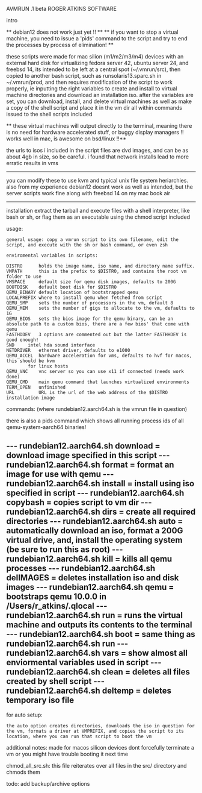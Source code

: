 AVMRUN .1 beta
ROGER ATKINS SOFTWARE

intro

** debian12 does not work just yet !! **
** if you want to stop a virtual machine, you need to issue a 'pids' command to the script and try to end the processes by process of elimination! **

these scripts were made for mac silion (m1/m2/m3/m4) devices with an external hard disk for virtualizing fedora server 42, ubuntu server 24, and freebsd 14, its intended to be left at a central spot (~/.vmrun/src), then copied to another bash script, such as runsolaris13.sparc.sh in ~/.vmrun/prod, and then requires modification of the script to work properly, ie inputting the right variables to create and install to virtual machine directories and download an installation iso. after the variables are set, you can download, install, and delete virtual machines as well as make a copy of the shell script and place it in the vm dir all within commands issued to the shell scripts included

** these virtual machines will output directly to the terminal, meaning there is no need for hardware accelerated stuff, or buggy display managers !! works well in mac, is awesome on bsd/linux !!**

the urls to isos i included in the script files are dvd images, and can be as about 4gb in size, so be careful. i found that network installs lead to more erratic results in vms

***
you can modify these to use kvm and typical unix file system heriarchies. also from my experience debian12 doesnt work as well as intended, but the server scripts work fine along with freebsd 14 on my mac book air
***

installation
extract the tarball and execute files with a shell interpreter, like bash or sh, or flag them as an executable using the chmod script included

usage:

	general usage: copy a vmrun script to its own filename, edit the script, and execute with the sh or bash command, or even zsh

	enviromental variables in scripts:
	
	DISTRO      holds the image name, iso name, and directory name suffix.
	VMPATH      this is the prefix to $DISTRO, and contains the root vm folder to use
	VMSPACE     default size for qemu disk images, defaults to 200G
	BOOTDISK    default boot disk for $DISTRO
	QEMU_BINARY default location of bootstrapped qemu
	LOCALPREFIX where to install qemu when fetched from script
	QEMU_SMP    sets the number of processors in the vm, default 8
	QEMU_MEM    sets the number of gigs to allocate to the vm, defaults to 1G
	QEMU_BIOS   sets the bios image for the qemu binary, can be an absolute path to a custom bios, there are a few bios' that come with qemu
	FASTHDDEV   3 options are commented out but the latter FASTHHDEV is good enough!
	SND	    intel hda sound interface
	NETDRIVER   ethernet driver, defaults to e1000
	QEMU_ACCEL  hardware acceleration for vms, defaults to hvf for macos, this should be kvm
		    for linux hosts
	QEMU_VNC    vnc server so you can use x11 if connected (needs work done)
	QEMU_CMD    main qemu command that launches virtualized environments
	TERM_OPEN   unfinished
	URL         URL is the url of the web address of the $DISTRO installation image

commands:
(where rundebian12.aarch64.sh is the vmrun file in question)

there is also a pids command which shows all running process ids of all qemu-system-aarch64 binaries!

--- rundebian12.aarch64.sh download = download image specified in this script
--- rundebian12.aarch64.sh format = format an image for use with qemu
--- rundebian12.aarch64.sh install = install using iso specified in script
--- rundebian12.aarch64.sh copybash = copies script to vm dir
--- rundebian12.aarch64.sh dirs = create all required directories
--- rundebian12.aarch64.sh auto = automatically download an iso, format a 200G virtual drive, and, install the operating system (be sure to run this as root)
--- rundebian12.aarch64.sh kill = kills all qemu processes
--- rundebian12.aarch64.sh delIMAGES = deletes installation iso and disk images
--- rundebian12.aarch64.sh qemu = bootstraps qemu 10.0.0 in /Users/r_atkins/.qlocal
--- rundebian12.aarch64.sh run = runs the virtual machine and outputs its contents to the terminal
--- rundebian12.aarch64.sh boot = same thing as rundebian12.aarch64.sh run
--- rundebian12.aarch64.sh vars = show almost all enviormental variables used in script
--- rundebian12.aarch64.sh clean = deletes all files created by shell script
--- rundebian12.aarch64.sh deltemp = deletes temporary iso file
-------



for auto setup:

    the auto option creates directories, downloads the iso in question for the vm, formats a driver at VMPREFIX, and copies the script to its location, where you can run that script to boot the vm

additional notes:
made for macos silicon devices
dont forcefully terminate a vm or you might have trouble booting it next time

chmod_all_src.sh:
	this file reiterates over all files in the src/ directory and chmods them

todo:
add backup/archive options
